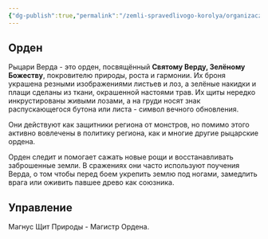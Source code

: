 ```yaml
---
{"dg-publish":true,"permalink":"/zemli-spravedlivogo-korolya/organizaczii/ryczari-svyatogo-verda/"}
---
```


## Орден
Рыцари Верда - это орден, посвящённый **Святому Верду, Зелёному Божеству**, покровителю природы, роста и гармонии. Их броня украшена резными изображениями листьев и лоз, а зелёные накидки и плащи сделаны из ткани, окрашенной настоями трав. Их щиты нередко инкрустированы живыми лозами, а на груди носят знак распускающегося бутона или листа - символ вечного обновления.

Они действуют как защитники региона от монстров, но помимо этого активно вовлечены в политику региона, как и многие другие рыцарские ордена.

Орден следит и помогает сажать новые рощи и восстанавливать заброшенные земли. В сражениях они часто используют поучения Верда, о том чтобы перед боем укрепить землю под ногами, замедлить врага или оживить павшее древо как союзника.

## Управление
Магнус Щит Природы - Магистр Ордена.